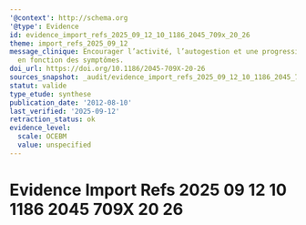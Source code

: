 ```yaml
---
'@context': http://schema.org
'@type': Evidence
id: evidence_import_refs_2025_09_12_10_1186_2045_709x_20_26
theme: import_refs_2025_09_12
message_clinique: Encourager l’activité, l’autogestion et une progression graduée
  en fonction des symptômes.
doi_url: https://doi.org/10.1186/2045-709X-20-26
sources_snapshot: _audit/evidence_import_refs_2025_09_12_10_1186_2045_709x_20_26.json
statut: valide
type_etude: synthese
publication_date: '2012-08-10'
last_verified: '2025-09-12'
retraction_status: ok
evidence_level:
  scale: OCEBM
  value: unspecified
---
```

# Evidence Import Refs 2025 09 12 10 1186 2045 709X 20 26

